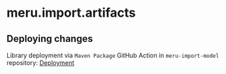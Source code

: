 # meru.import.artifacts

## Deploying changes
Library deployment via `Maven Package` GitHub Action in `meru-import-model` repository: [Deployment](https://github.com/lsnova/meru-import-model/actions/workflows/maven-publish.yml)  
